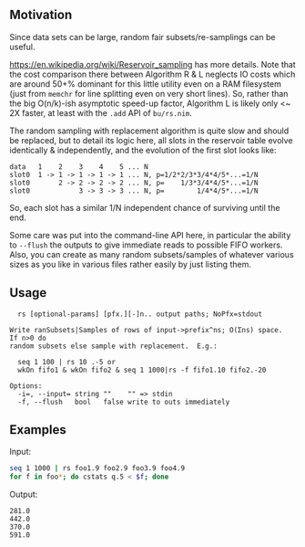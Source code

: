 Motivation
----------
Since data sets can be large, random fair subsets/re-samplings can be useful.

https://en.wikipedia.org/wiki/Reservoir_sampling has more details.  Note that
the cost comparison there between Algorithm R & L neglects IO costs which are
around 50+% dominant for this little utility even on a RAM filesystem (just from
`memchr` for line splitting even on very short lines).  So, rather than the big
O(n/k)-ish asymptotic speed-up factor, Algorithm L is likely only <~ 2X faster,
at least with the `.add` API of `bu/rs.nim`.

The random sampling with replacement algorithm is quite slow and should be
replaced, but to detail its logic here, all slots in the reservoir table evolve
identically & independently, and the evolution of the first slot looks like:
```
data   1    2    3    4    5 ... N
slot0  1 -> 1 -> 1 -> 1 -> 1 ... N, p=1/2*2/3*3/4*4/5*...=1/N
slot0       2 -> 2 -> 2 -> 2 ... N, p=    1/3*3/4*4/5*...=1/N
slot0            3 -> 3 -> 3 ... N, p=        1/4*4/5*...=1/N
```
So, each slot has a similar 1/N independent chance of surviving until the end.

Some care was put into the command-line API here, in particular the ability to
`--flush` the outputs to give immediate reads to possible FIFO workers.  Also,
you can create as many random subsets/samples of whatever various sizes as you
like in various files rather easily by just listing them.

Usage
-----
```
  rs [optional-params] [pfx.][-]n.. output paths; NoPfx=stdout

Write ranSubsets|Samples of rows of input->prefix^ns; O(Σns) space.  If n>0 do
random subsets else sample with replacement.  E.g.:

  seq 1 100 | rs 10 .-5 or
  wkOn fifo1 & wkOn fifo2 & seq 1 1000|rs -f fifo1.10 fifo2.-20

Options:
  -i=, --input= string ""    "" => stdin
  -f, --flush   bool   false write to outs immediately
```

Examples
--------
Input:
```sh
seq 1 1000 | rs foo1.9 foo2.9 foo3.9 foo4.9
for f in foo*; do cstats q.5 < $f; done
```
Output:
```
281.0
442.0
370.0
591.0
```
